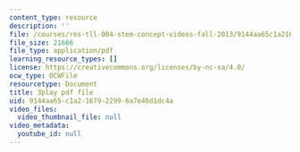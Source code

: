 ```yaml
---
content_type: resource
description: ''
file: /courses/res-tll-004-stem-concept-videos-fall-2013/9144aa65c1a2167922996a7e46d1dc4a_-fhWuEt5yKc.pdf
file_size: 21666
file_type: application/pdf
learning_resource_types: []
license: https://creativecommons.org/licenses/by-nc-sa/4.0/
ocw_type: OCWFile
resourcetype: Document
title: 3play pdf file
uid: 9144aa65-c1a2-1679-2299-6a7e46d1dc4a
video_files:
  video_thumbnail_file: null
video_metadata:
  youtube_id: null
---
```

